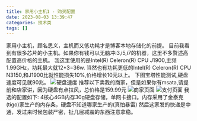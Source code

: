 ```yaml
---
title: 家用小主机1 - 购买配置 
date: 2023-08-03 13:39:47
categories: 技术类
tags: []
---
```

家用小主机，顾名思义，主机而又低功耗才是博客本地存储化的前提。
目前我看到有很多芯片的小主机。如果你有钱可以无脑冲i3,i5,i7的机器，这里不多赘述高配置高价格的主机。
我这里使用的是Intel(R) Celeron(R) CPU J1900,主频1.99GHz，功耗最大就12*3=36w.
当然也有功耗更低的Intel(R) Celeron(R) CPU N3150,和J1900比就性能损失10%,价格增长10元以上。
下图宝塔性能测试,硬盘速度可见就90兆。
![硬盘速度][1]
推荐以下卖我的商家，但是如果你有msata,请提前和店家讲，因为硬盘有点拉风，总价格是159.99元
![商家页面][2]
![支付页面][3]
我选的配置如下:
4核心4GB内存30g硬盘存储，单网卡接口。内存采用了金泰克(tigo)家生产的内存条，硬盘不知道哪家生产的(真怕暴雷)
然后这家发的快递是中通，发过来时候包装严密，扯几层减震的东西注意拿稳。

  [1]: https://io.nuoyis.net/typecho/uploads/2023/08/3534427506.png
  [2]: https://io.nuoyis.net/typecho/uploads/2023/08/2355344269.jpg
  [3]: https://io.nuoyis.net/typecho/uploads/2023/08/1319193606.jpg